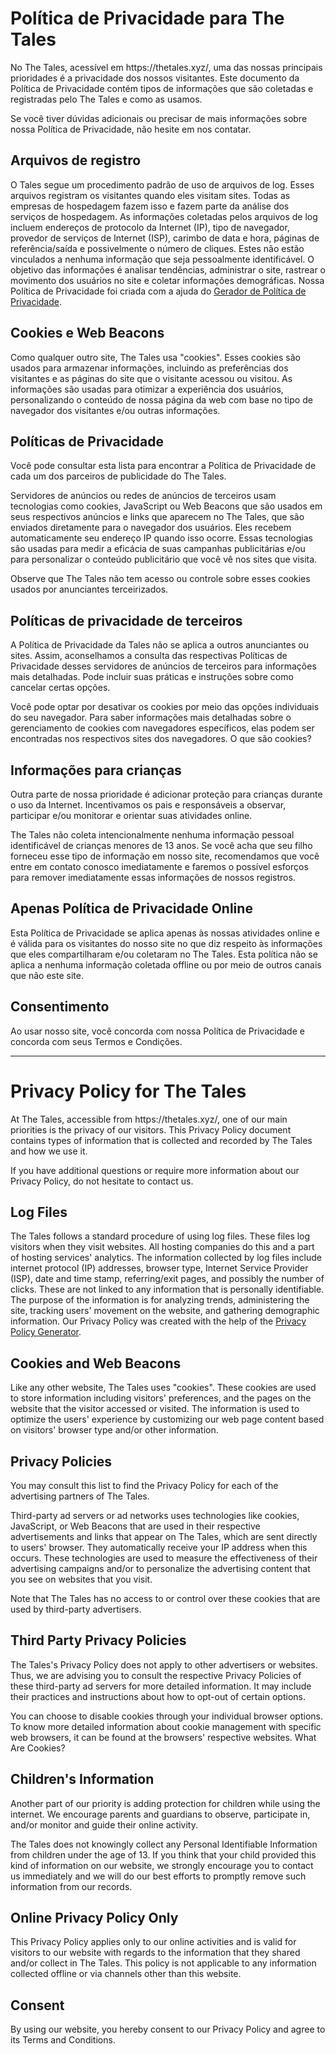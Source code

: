 <!-- https://www.privacypolicyonline.com/live.php?token=vkftKsnREoCbQe5YXfEkAjtifYsHgREK -->
<!-- https://www.privacypolicyonline.com/live.php?token=vkftKsnREoCbQe5YXfEkAjtifYsHgREK -->
<h1>Política de Privacidade para The Tales</h1>

<p>No The Tales, acessível em https://thetales.xyz/, uma das nossas principais prioridades é a privacidade dos nossos visitantes. Este documento da Política de Privacidade contém tipos de informações que são coletadas e registradas pelo The Tales e como as usamos.</p>

<p>Se você tiver dúvidas adicionais ou precisar de mais informações sobre nossa Política de Privacidade, não hesite em nos contatar.</p>

<h2>Arquivos de registro</h2>

<p>O Tales segue um procedimento padrão de uso de arquivos de log. Esses arquivos registram os visitantes quando eles visitam sites. Todas as empresas de hospedagem fazem isso e fazem parte da análise dos serviços de hospedagem. As informações coletadas pelos arquivos de log incluem endereços de protocolo da Internet (IP), tipo de navegador, provedor de serviços de Internet (ISP), carimbo de data e hora, páginas de referência/saída e possivelmente o número de cliques. Estes não estão vinculados a nenhuma informação que seja pessoalmente identificável. O objetivo das informações é analisar tendências, administrar o site, rastrear o movimento dos usuários no site e coletar informações demográficas. Nossa Política de Privacidade foi criada com a ajuda do <a href="https://www.termsfeed.com/privacy-policy-generator/">Gerador de Política de Privacidade</a>.</p>

<h2>Cookies e Web Beacons</h2>

<p>Como qualquer outro site, The Tales usa "cookies". Esses cookies são usados para armazenar informações, incluindo as preferências dos visitantes e as páginas do site que o visitante acessou ou visitou. As informações são usadas para otimizar a experiência dos usuários, personalizando o conteúdo de nossa página da web com base no tipo de navegador dos visitantes e/ou outras informações.</p>



<h2>Políticas de Privacidade</h2>

<P>Você pode consultar esta lista para encontrar a Política de Privacidade de cada um dos parceiros de publicidade do The Tales.</p>

<p>Servidores de anúncios ou redes de anúncios de terceiros usam tecnologias como cookies, JavaScript ou Web Beacons que são usados em seus respectivos anúncios e links que aparecem no The Tales, que são enviados diretamente para o navegador dos usuários. Eles recebem automaticamente seu endereço IP quando isso ocorre. Essas tecnologias são usadas para medir a eficácia de suas campanhas publicitárias e/ou para personalizar o conteúdo publicitário que você vê nos sites que visita.</p>

<p>Observe que The Tales não tem acesso ou controle sobre esses cookies usados por anunciantes terceirizados.</p>

<h2>Políticas de privacidade de terceiros</h2>

<p>A Política de Privacidade da Tales não se aplica a outros anunciantes ou sites. Assim, aconselhamos a consulta das respectivas Políticas de Privacidade desses servidores de anúncios de terceiros para informações mais detalhadas. Pode incluir suas práticas e instruções sobre como cancelar certas opções. </p>

<p>Você pode optar por desativar os cookies por meio das opções individuais do seu navegador. Para saber informações mais detalhadas sobre o gerenciamento de cookies com navegadores específicos, elas podem ser encontradas nos respectivos sites dos navegadores. O que são cookies?</p>

<h2>Informações para crianças</h2>

<p>Outra parte de nossa prioridade é adicionar proteção para crianças durante o uso da Internet. Incentivamos os pais e responsáveis a observar, participar e/ou monitorar e orientar suas atividades online.</p>

<p>The Tales não coleta intencionalmente nenhuma informação pessoal identificável de crianças menores de 13 anos. Se você acha que seu filho forneceu esse tipo de informação em nosso site, recomendamos que você entre em contato conosco imediatamente e faremos o possível esforços para remover imediatamente essas informações de nossos registros.</p>

<h2>Apenas Política de Privacidade Online</h2>

<p>Esta Política de Privacidade se aplica apenas às nossas atividades online e é válida para os visitantes do nosso site no que diz respeito às informações que eles compartilharam e/ou coletaram no The Tales. Esta política não se aplica a nenhuma informação coletada offline ou por meio de outros canais que não este site.</p>

<h2>Consentimento</h2>

<p>Ao usar nosso site, você concorda com nossa Política de Privacidade e concorda com seus Termos e Condições.</p>

----

<h1>Privacy Policy for The Tales</h1>

<p>At The Tales, accessible from https://thetales.xyz/, one of our main priorities is the privacy of our visitors. This Privacy Policy document contains types of information that is collected and recorded by The Tales and how we use it.</p>

<p>If you have additional questions or require more information about our Privacy Policy, do not hesitate to contact us.</p>

<h2>Log Files</h2>

<p>The Tales follows a standard procedure of using log files. These files log visitors when they visit websites. All hosting companies do this and a part of hosting services' analytics. The information collected by log files include internet protocol (IP) addresses, browser type, Internet Service Provider (ISP), date and time stamp, referring/exit pages, and possibly the number of clicks. These are not linked to any information that is personally identifiable. The purpose of the information is for analyzing trends, administering the site, tracking users' movement on the website, and gathering demographic information. Our Privacy Policy was created with the help of the <a href="https://www.termsfeed.com/privacy-policy-generator/">Privacy Policy Generator</a>.</p>

<h2>Cookies and Web Beacons</h2>

<p>Like any other website, The Tales uses "cookies". These cookies are used to store information including visitors' preferences, and the pages on the website that the visitor accessed or visited. The information is used to optimize the users' experience by customizing our web page content based on visitors' browser type and/or other information.</p>



<h2>Privacy Policies</h2>

<P>You may consult this list to find the Privacy Policy for each of the advertising partners of The Tales.</p>

<p>Third-party ad servers or ad networks uses technologies like cookies, JavaScript, or Web Beacons that are used in their respective advertisements and links that appear on The Tales, which are sent directly to users' browser. They automatically receive your IP address when this occurs. These technologies are used to measure the effectiveness of their advertising campaigns and/or to personalize the advertising content that you see on websites that you visit.</p>

<p>Note that The Tales has no access to or control over these cookies that are used by third-party advertisers.</p>

<h2>Third Party Privacy Policies</h2>

<p>The Tales's Privacy Policy does not apply to other advertisers or websites. Thus, we are advising you to consult the respective Privacy Policies of these third-party ad servers for more detailed information. It may include their practices and instructions about how to opt-out of certain options. </p>

<p>You can choose to disable cookies through your individual browser options. To know more detailed information about cookie management with specific web browsers, it can be found at the browsers' respective websites. What Are Cookies?</p>

<h2>Children's Information</h2>

<p>Another part of our priority is adding protection for children while using the internet. We encourage parents and guardians to observe, participate in, and/or monitor and guide their online activity.</p>

<p>The Tales does not knowingly collect any Personal Identifiable Information from children under the age of 13. If you think that your child provided this kind of information on our website, we strongly encourage you to contact us immediately and we will do our best efforts to promptly remove such information from our records.</p>

<h2>Online Privacy Policy Only</h2>

<p>This Privacy Policy applies only to our online activities and is valid for visitors to our website with regards to the information that they shared and/or collect in The Tales. This policy is not applicable to any information collected offline or via channels other than this website.</p>

<h2>Consent</h2>

<p>By using our website, you hereby consent to our Privacy Policy and agree to its Terms and Conditions.</p>
